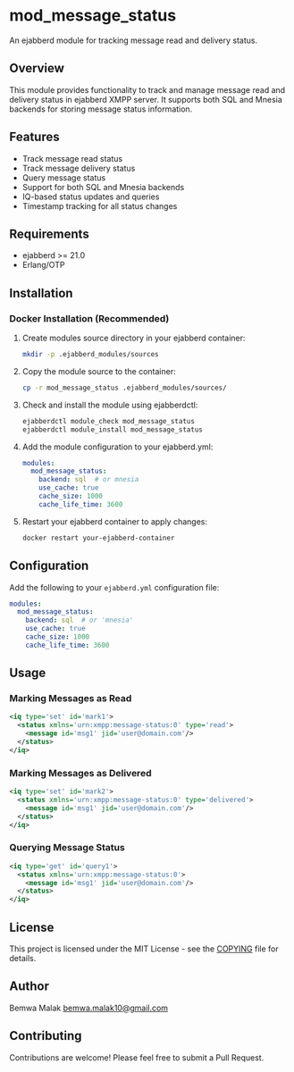# mod_message_status

An ejabberd module for tracking message read and delivery status.

## Overview

This module provides functionality to track and manage message read and delivery status in ejabberd XMPP server. It supports both SQL and Mnesia backends for storing message status information.

## Features

- Track message read status
- Track message delivery status
- Query message status
- Support for both SQL and Mnesia backends
- IQ-based status updates and queries
- Timestamp tracking for all status changes

## Requirements

- ejabberd >= 21.0
- Erlang/OTP

## Installation

### Docker Installation (Recommended)
1. Create modules source directory in your ejabberd container:
   ```bash
   mkdir -p .ejabberd_modules/sources
   ```

2. Copy the module source to the container:
   ```bash
   cp -r mod_message_status .ejabberd_modules/sources/
   ```

3. Check and install the module using ejabberdctl:
   ```bash
   ejabberdctl module_check mod_message_status
   ejabberdctl module_install mod_message_status
   ```

4. Add the module configuration to your ejabberd.yml:
   ```yaml
   modules:
     mod_message_status:
       backend: sql  # or mnesia
       use_cache: true
       cache_size: 1000
       cache_life_time: 3600
   ```

5. Restart your ejabberd container to apply changes:
   ```bash
   docker restart your-ejabberd-container
   ```

## Configuration

Add the following to your `ejabberd.yml` configuration file:

```yaml
modules:
  mod_message_status:
    backend: sql  # or 'mnesia'
    use_cache: true
    cache_size: 1000
    cache_life_time: 3600
```

## Usage

### Marking Messages as Read
```xml
<iq type='set' id='mark1'>
  <status xmlns='urn:xmpp:message-status:0' type='read'>
    <message id='msg1' jid='user@domain.com'/>
  </status>
</iq>
```

### Marking Messages as Delivered
```xml
<iq type='set' id='mark2'>
  <status xmlns='urn:xmpp:message-status:0' type='delivered'>
    <message id='msg1' jid='user@domain.com'/>
  </status>
</iq>
```

### Querying Message Status
```xml
<iq type='get' id='query1'>
  <status xmlns='urn:xmpp:message-status:0'>
    <message id='msg1' jid='user@domain.com'/>
  </status>
</iq>
```

## License

This project is licensed under the MIT License - see the [COPYING](COPYING) file for details.

## Author

Bemwa Malak <bemwa.malak10@gmail.com>

## Contributing

Contributions are welcome! Please feel free to submit a Pull Request.
